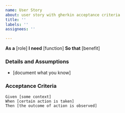 ```yaml
---
name: User Story
about: user story with gherkin acceptance criteria
title: ''
labels: ''
assignees: ''

---
```


**As a** [role]
**I need** [function]
**So that** [benefit] 

### Details and Assumptions
* [document what you know]
   
### Acceptance Criteria
```gherkin
Given [some context]
When [certain action is taken]
Then [the outcome of action is observed]
```
